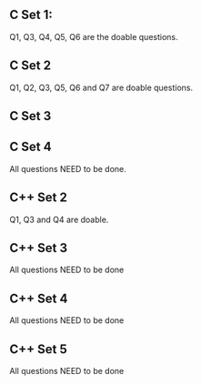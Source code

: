 ## C Set 1:

Q1, Q3, Q4, Q5, Q6 are the doable questions.

## C Set 2

Q1, Q2, Q3, Q5, Q6 and Q7 are doable questions.

## C Set 3

## C Set 4

All questions NEED to be done. 

## C++ Set 2

Q1, Q3 and Q4 are doable.

## C++ Set 3

All questions NEED to be done

## C++ Set 4

All questions NEED to be done

## C++ Set 5

All questions NEED to be done